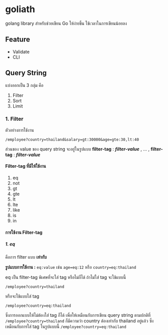 # goliath
golang library สำหรับช่วยเขียน Go ให้ง่ายขึ้น ใช้เวลาในการเขียนน้อยลง 

## Feature
- Validate
- CLI

## Query String
แบ่งออกเป็น 3 กลุ่ม คือ
1. Filter
2. Sort
3. Limit

### 1. Filter
ตัวอย่างการใช้งาน
```
/employee?country=thailand&salary=gt:30000&age=gte:30,lt:40
```
ส่วนของ value ของ query string จะอยู่ในรูปแบบ **filter-tag** : _**filter-value**_ , ... , **filter-tag** : _**filter-value**_

#### Filter-tag ที่มีให้ใช้งาน
1. eq
2. not
3. gt
4. gte
5. lt
6. lte
7. like
8. is
9. in

#### การใช้งาน Filter-tag
##### 1. eq
คือการ filter แบบ **เท่ากับ**

**รูปแบบการใช้งาน :** `eq:value` เช่น `age=eq:12` หรือ `country=eq:thailand`

eq เป็น filter-tag พิเศษที่จะใส่ tag หรือไม่ก็ได้ ถ้าไม่ใส่ tag จะใช้แบบนี้
```
/employee?country=thailand
```
หรือจะใช้แบบใส่ tag
```
/employee?country=eq:thailand
```
ซึ่งการออกแบบให้ไม่ต้องใส่ tag ก็ได้ เพื่อให้เหมือนกับการเขียน query string ตามปกติที่ `/employee?country=thailand` ก็มีความว่า country ต้องเท่ากับ thailand อยู่แล้ว ซึ่งเหมือนกับการใส่ tag ในรูปแบบนี้ `/employee?country=eq:thailand`
